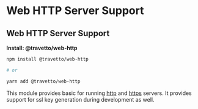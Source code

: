 <!-- This file was generated by @travetto/doc and should not be modified directly -->
<!-- Please modify https://github.com/travetto/travetto/tree/main/module/web-http/DOC.tsx and execute "npx trv doc" to rebuild -->
# Web HTTP Server Support

## Web HTTP Server Support

**Install: @travetto/web-http**
```bash
npm install @travetto/web-http

# or

yarn add @travetto/web-http
```

This module provides basic for running [http](https://nodejs.org/api/http.html) and [https](https://nodejs.org/api/https.html) servers.  It provides support for ssl key generation during development as well.
